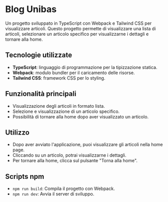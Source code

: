 # Blog Unibas

Un progetto sviluppato in TypeScript con Webpack e Tailwind CSS per visualizzare articoli. Questo progetto permette di visualizzare una lista di articoli, selezionare un articolo specifico per visualizzarne i dettagli e tornare alla home.

## Tecnologie utilizzate

- **TypeScript**: linguaggio di programmazione per la tipizzazione statica.
- **Webpack**: modulo bundler per il caricamento delle risorse.
- **Tailwind CSS**: framework CSS per lo styling.

## Funzionalità principali

- Visualizzazione degli articoli in formato lista.
- Selezione e visualizzazione di un articolo specifico.
- Possibilità di tornare alla home dopo aver visualizzato un articolo.

## Utilizzo

- Dopo aver avviato l'applicazione, puoi visualizzare gli articoli nella home page.
- Cliccando su un articolo, potrai visualizzarne i dettagli.
- Per tornare alla home, clicca sul pulsante "Torna alla home".

## Scripts npm

- `npm run build`: Compila il progetto con Webpack.
- `npm run dev`: Avvia il server di sviluppo.

